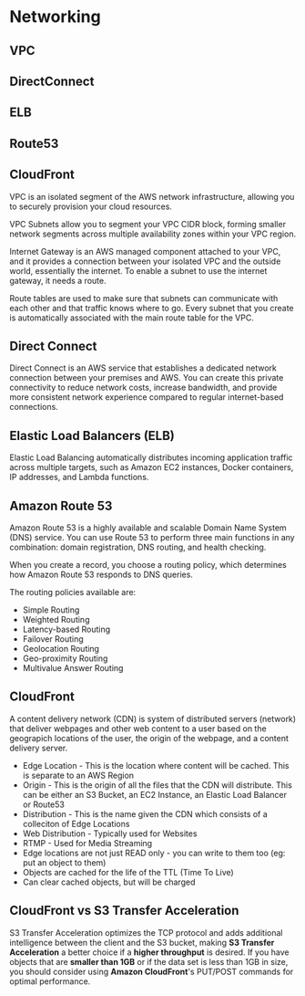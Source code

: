 # Networking 


## VPC

## DirectConnect

## ELB

## Route53

## CloudFront



VPC is an isolated segment of the AWS network infrastructure, allowing you to securely provision your cloud resources. 

VPC Subnets allow you to segment your VPC CIDR block, forming smaller network segments across multiple availability zones within your VPC region. 


Internet Gateway is an AWS managed component attached to your VPC, and it provides a connection between your isolated VPC and the outside world, essentially the internet. To enable a subnet to use the internet gateway, it needs a route. 

Route tables are used to make sure that subnets can communicate with each other and that traffic knows where to go.
Every subnet that you create is automatically associated with the main route table for the VPC.

## Direct Connect
Direct Connect is an AWS service that establishes a dedicated network connection between your premises and AWS. You can create this private connectivity to reduce network costs, increase bandwidth, and provide more consistent network experience compared to regular internet-based connections.


## Elastic Load Balancers (ELB)
Elastic Load Balancing automatically distributes incoming application traffic across multiple targets, such as Amazon EC2 instances, Docker containers, IP addresses, and Lambda functions. 


## Amazon Route 53

Amazon Route 53 is a highly available and scalable Domain Name System (DNS) service. You can use Route 53 to perform three main functions in any combination:
domain registration, DNS routing, and health checking.

When you create a record, you choose a routing policy, which determines how Amazon Route 53 responds to DNS queries.
  
The routing policies available are:
-	Simple Routing
-	Weighted Routing
-	Latency-based Routing
-	Failover Routing
-	Geolocation Routing
-	Geo-proximity Routing
-	Multivalue Answer Routing


## CloudFront

A content delivery network (CDN) is system of distributed servers (network) that deliver webpages and other web content to a user based on the geograpich locations of the user, the origin of the webpage, and a content delivery server.

- Edge Location - This is the location where content will be cached. This is separate to an AWS Region
- Origin - This is the origin of all the files that the CDN will distribute. This can be either an S3 Bucket, an EC2 Instance, an Elastic Load Balancer or Route53
- Distribution - This is the name given the CDN which consists of a colleciton of Edge Locations
- Web Distribution - Typically used for Websites
- RTMP - Used for Media Streaming
- Edge locations are not just READ only - you can write to them too (eg: put an object to them)
- Objects are cached for the life of the TTL (Time To Live)
- Can clear cached objects, but will be charged

## CloudFront vs S3  Transfer Acceleration

S3 Transfer Acceleration optimizes the TCP protocol and adds additional intelligence between the client and the S3 bucket, making **S3 Transfer Acceleration** a better choice if a **higher throughput** is desired. If you have objects that are **smaller than 1GB** or if the data set is less than 1GB in size, you should consider using **Amazon CloudFront**'s PUT/POST commands for optimal performance.





